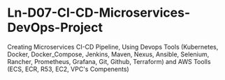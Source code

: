 # Ln-D07-CI-CD-Microservices-DevOps-Project
Creating Microservices CI-CD Pipeline, Using Devops Tools (Kubernetes, Docker, Docker_Compose, Jenkins, Maven, Nexus, Ansible, Selenium, Rancher, Prometheus, Grafana, Git, Github, Terraform) and AWS Toolls (ECS, ECR, R53, EC2, VPC's Compenents)
